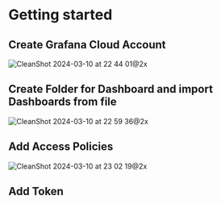 # Getting started

## Create Grafana Cloud Account

![CleanShot 2024-03-10 at 22 44 01@2x](https://github.com/kangoolutions/CPI-Grafana-Connect/assets/54773577/bb10eec2-8c8d-4351-8e62-4a840e8d13a1)

## Create Folder for Dashboard and import Dashboards from file
![CleanShot 2024-03-10 at 22 59 36@2x](https://github.com/kangoolutions/CPI-Grafana-Connect/assets/54773577/b657850b-69f4-4a07-9e50-62dbec453838)


## Add Access Policies
![CleanShot 2024-03-10 at 23 02 19@2x](https://github.com/kangoolutions/CPI-Grafana-Connect/assets/54773577/338efbdf-4a86-434d-a2da-1640be1c233f)

## Add Token
